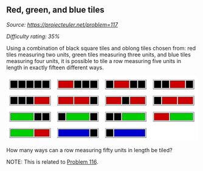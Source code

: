 Red, green, and blue tiles
--------------------------

*Source: https://projecteuler.net/problem=117*


*Difficulty rating: 35%*

Using a combination of black square tiles and oblong tiles chosen from:
red tiles measuring two units, green tiles measuring three units, and
blue tiles measuring four units, it is possible to tile a row measuring
five units in length in exactly fifteen different ways.

![](img/117.png)

How many ways can a row measuring fifty units in length be tiled?

NOTE: This is related to [Problem 116](problem=116).
